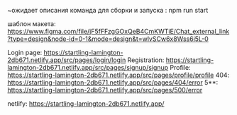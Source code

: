 ~ожидает описания
команда для сборки и запуска : npm run start

шаблон макета: https://www.figma.com/file/jF5fFFzgGOxQeB4CmKWTiE/Chat_external_link?type=design&node-id=0-1&mode=design&t=wlvSCw6x8Wss6i5L-0

Login page: https://startling-lamington-2db671.netlify.app/src/pages/login/login
Registration: https://startling-lamington-2db671.netlify.app/src/pages/signup/signup
Profile: https://startling-lamington-2db671.netlify.app/src/pages/profile/profile
404: https://startling-lamington-2db671.netlify.app/src/pages/404/error
5**: https://startling-lamington-2db671.netlify.app/src/pages/500/error

netlify:  https://startling-lamington-2db671.netlify.app/
